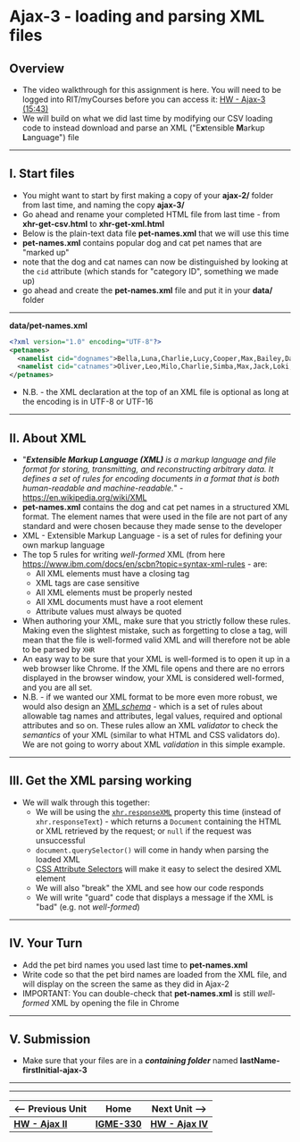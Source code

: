 # Ajax-3 - loading and parsing XML files

## Overview

- The video walkthrough for this assignment is here. You will need to be logged into RIT/myCourses before you can access it:
[HW - Ajax-3 (15:43)](https://rit.hosted.panopto.com/Panopto/Pages/Viewer.aspx?id=ebb703bf-1e83-47c4-b8c1-ad9500ed6204&start=0)
- We will build on what we did last time by modifying our CSV loading code to instead download and parse an XML ("E**x**tensible **M**arkup **L**anguage") file


<hr>

## I. Start files
- You might want to start by first making a copy of your **ajax-2/** folder from last time, and naming the copy **ajax-3/**
- Go ahead and rename your completed HTML file from last time - from **xhr-get-csv.html** to **xhr-get-xml.html** 
- Below is the plain-text data file **pet-names.xml** that we will use this time
- **pet-names.xml** contains popular dog and cat pet names that are "marked up"
- note that the dog and cat names can now be distinguished by looking at the `cid` attribute (which stands for "category ID", something we made up) 
- go ahead and create the **pet-names.xml** file and put it in your **data/** folder

<hr>

**data/pet-names.xml**

```xml
<?xml version="1.0" encoding="UTF-8"?>
<petnames>
  <namelist cid="dognames">Bella,Luna,Charlie,Lucy,Cooper,Max,Bailey,Daisy,Sadie,Lola,Buddy,Molly,Stella,Tucker,Bear,Zoey,Duke,Harley,Maggie,Jax</namelist>
  <namelist cid="catnames">Oliver,Leo,Milo,Charlie,Simba,Max,Jack,Loki,Tiger,Jasper,Ollie,Oscar,George,Buddy,Toby,Smokey,Finn,Felix,Simon,Shadow</namelist>
</petnames>
```

- N.B. - the XML declaration at the top of an XML file is optional as long at the encoding is in UTF-8 or UTF-16

<hr>

## II. About XML

- "***Extensible Markup Language (XML)** is a markup language and file format for storing, transmitting, and reconstructing arbitrary data. It defines a set of rules for encoding documents in a format that is both human-readable and machine-readable.*" - https://en.wikipedia.org/wiki/XML
- **pet-names.xml** contains the dog and cat pet names in a structured XML format. The element names that were used in the file are not part of any standard and were chosen because they made sense to the developer
- XML - Extensible Markup Language - is a set of rules for defining your own markup language
- The top 5 rules for writing *well-formed* XML (from here https://www.ibm.com/docs/en/scbn?topic=syntax-xml-rules - are:
  - All XML elements must have a closing tag
  - XML tags are case sensitive
  - All XML elements must be properly nested
  - All XML documents must have a root element
  - Attribute values must always be quoted
- When authoring your XML, make sure that you strictly follow these rules. Making even the slightest mistake, such as forgetting to close a tag, will mean that the file is well-formed valid XML and will therefore not be able to be parsed by `XHR`
- An easy way to be sure that your XML is well-formed is to open it up in a web browser like Chrome. If the XML file opens and there are no errors displayed in the browser window, your XML is considered well-formed, and you are all set.
- N.B. - if we wanted our XML format to be more even more robust, we would also design an [XML *schema*](https://www.w3schools.com/xml/schema_intro.asp) - which is a set of rules about allowable tag names and attributes, legal values, required and optional attributes and so on. These rules allow an XML *validator* to check the *semantics* of your XML (similar to what HTML and CSS validators do). We are not going to worry about XML *validation*  in this simple example.
	
<hr>

## III. Get the XML parsing working
- We will walk through this together:
  - We will be using the [`xhr.responseXML`](https://developer.mozilla.org/en-US/docs/Web/API/XMLHttpRequest/responseXML) property this time (instead of `xhr.responseText`) - which returns a `Document` containing the HTML or XML retrieved by the request; or `null` if the request was unsuccessful
  - `document.querySelector()` will come in handy when parsing the loaded XML
  - [CSS Attribute Selectors](https://developer.mozilla.org/en-US/docs/Web/CSS/Attribute_selectors) will make it easy to select the desired XML element
  - We will also "break" the XML and see how our code responds
  - We will write "guard" code that displays a message if the XML is "bad" (e.g. not *well-formed*)

<hr>

## IV. Your Turn

- Add the pet bird names you used last time to **pet-names.xml**
- Write code so that the pet bird names are loaded from the XML file, and will display on the screen the same as they did in Ajax-2
- IMPORTANT: You can double-check that **pet-names.xml** is still *well-formed* XML by opening the file in Chrome

<hr>

## V. Submission
- Make sure that your files are in a ***containing folder*** named  **lastName-firstInitial-ajax-3**

<hr><hr>

| <-- Previous Unit | Home | Next Unit -->
| --- | --- | --- 
|   [**HW - Ajax II**](HW-ajax-2.md)  |  [**IGME-330**](../README.md) | [**HW - Ajax IV**](HW-ajax-4.md)
